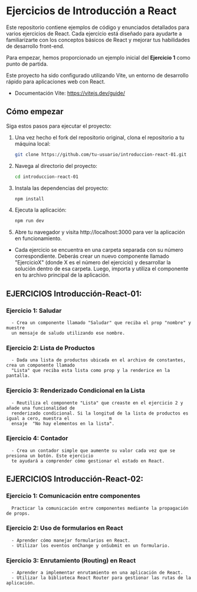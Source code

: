 # Ejercicios de Introducción a React

Este repositorio contiene ejemplos de código y enunciados detallados para varios ejercicios de React. Cada ejercicio está diseñado para ayudarte a familiarizarte con los conceptos básicos de React y mejorar tus habilidades de desarrollo front-end.

Para empezar, hemos proporcionado un ejemplo inicial del **Ejercicio 1** como punto de partida.

Este proyecto ha sido configurado utilizando Vite, un entorno de desarrollo rápido para aplicaciones web con React.

- Documentación Vite: https://vitejs.dev/guide/

## Cómo empezar

Siga estos pasos para ejecutar el proyecto:

1. Una vez hecho el fork del repositorio original, clona el repositorio a tu máquina local:

   ```bash
   git clone https://github.com/tu-usuario/introduccion-react-01.git
   ```

2. Navega al directorio del proyecto:

   ```bash
   cd introduccion-react-01
   ```

3. Instala las dependencias del proyecto:

   ```bash
   npm install
   ```

4. Ejecuta la aplicación:

   ```bash
   npm run dev
   ```

5. Abre tu navegador y visita http://localhost:3000 para ver la aplicación en funcionamiento.

- Cada ejercicio se encuentra en una carpeta separada con su número correspondiente. Deberás crear un nuevo componente llamado "EjercicioX" (donde X es el número del ejercicio) y desarrollar la solución dentro de esa carpeta. Luego, importa y utiliza el componente en tu archivo principal de la aplicación.

## EJERCICIOS Introducción-React-01:

   ### Ejercicio 1: Saludar
   
      - Crea un componente llamado "Saludar" que reciba el prop "nombre" y muestre 
      un mensaje de saludo utilizando ese nombre.
   
   
   
   ### Ejercicio 2: Lista de Productos
   
      - Dada una lista de productos ubicada en el archivo de constantes, crea un componente llamado 
      "Lista" que reciba esta lista como prop y la renderice en la pantalla.
   
   
   ### Ejercicio 3: Renderizado Condicional en la Lista
   
      - Reutiliza el componente "Lista" que creaste en el ejercicio 2 y añade una funcionalidad de 
      renderizado condicional. Si la longitud de la lista de productos es igual a cero, muestra el               m
      ensaje  "No hay elementos en la lista".
   
   
   ### Ejercicio 4: Contador
   
      - Crea un contador simple que aumente su valor cada vez que se presiona un botón. Este ejercicio 
      te ayudará a comprender cómo gestionar el estado en React.

## EJERCICIOS Introducción-React-02:

   ### Ejercicio 1: Comunicación entre componentes
      Practicar la comunicación entre componentes mediante la propagación de props.
   ### Ejercicio 2: Uso de formularios en React
      - Aprender cómo manejar formularios en React.
      - Utilizar los eventos onChange y onSubmit en un formulario.
   ### Ejercicio 3: Enrutamiento (Routing) en React
      - Aprender a implementar enrutamiento en una aplicación de React.
      - Utilizar la biblioteca React Router para gestionar las rutas de la aplicación.
      




